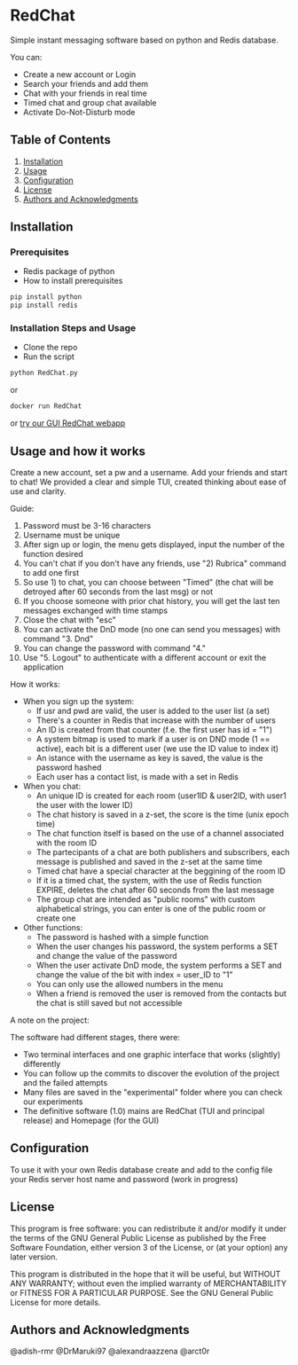 # RedChat

Simple instant messaging software based on python and Redis database.

You can:
- Create a new account or Login
- Search your friends and add them 
- Chat with your friends in real time
- Timed chat and group chat available
- Activate Do-Not-Disturb mode


## Table of Contents
1. [Installation](#installation)
2. [Usage](#usage)
3. [Configuration](#configuration)
5. [License](#license)
6. [Authors and Acknowledgments](#authors-and-acknowledgments)


## Installation

### Prerequisites
- Redis package of python
- How to install prerequisites
```cmd
pip install python 
pip install redis
```

### Installation Steps and Usage
- Clone the repo 
- Run the script 
```cmd
python RedChat.py
```
or
```cmd
docker run RedChat 
```
or 
[try our GUI RedChat webapp](README_Interface.md)


## Usage and how it works

Create a new account, set a pw and a username. Add your friends and start to chat! 
We provided a clear and simple TUI, created thinking about ease of use and clarity.

Guide:
1. Password must be 3-16 characters
2. Username must be unique
3. After sign up or login, the menu gets displayed, input the number of the function desired
4. You can't chat if you don't have any friends, use "2) Rubrica" command to add one first
5. So use 1) to chat, you can choose between "Timed" (the chat will be detroyed after 60 seconds from the last msg) or not
6. If you choose someone with prior chat history, you will get the last ten messages exchanged with time stamps
7. Close the chat with "esc"
8. You can activate the DnD mode (no one can send you messages) with command "3. Dnd"
9. You can change the password with command "4."
10. Use "5. Logout" to authenticate with a different account or exit the application

How it works:
- When you sign up the system:
  - If usr and pwd are valid, the user is added to the user list (a set)
  - There's a counter in Redis that increase with the number of users
  - An ID is created from that counter (f.e. the first user has id = "1")
  - A system bitmap is used to mark if a user is on DND mode (1 == active), each bit is a different user (we use the ID value to index it)
  - An istance with the username as key is saved, the value is the password hashed
  - Each user has a contact list, is made with a set in Redis
- When you chat:
  - An unique ID is created for each room (user1ID & user2ID, with user1 the user with the lower ID)
  - The chat history is saved in a z-set, the score is the time (unix epoch time)
  - The chat function itself is based on the use of a channel associated with the room ID
  - The partecipants of a chat are both publishers and subscribers, each message is published and saved in the z-set at the same time
  - Timed chat have a special character at the beggining of the room ID
  - If it is a timed chat, the system, with the use of Redis function EXPIRE, deletes the chat after 60 seconds from the last message
  - The group chat are intended as "public rooms" with custom alphabetical strings, you can enter is one of the public room or create one
- Other functions:
  - The password is hashed with a simple function
  - When the user changes his password, the system performs a SET and change the value of the password
  - When the user activate DnD mode, the system performs a SET and change the value of the bit with index = user_ID to "1"
  - You can only use the allowed numbers in the menu
  - When a friend is removed the user is removed from the contacts but the chat is still saved but not accessible

A note on the project:

The software had different stages, there were:
- Two terminal interfaces and one graphic interface that works (slightly) differently
- You can follow up the commits to discover the evolution of the project and the failed attempts
- Many files are saved in the "experimental" folder where you can check our experiments
- The definitive software (1.0) mains are RedChat (TUI and principal release) and Homepage (for the GUI)

## Configuration 

To use it with your own Redis database create and add to the config file your Redis server host name and password (work in progress)

## License

This program is free software: you can redistribute it and/or modify
it under the terms of the GNU General Public License as published by
the Free Software Foundation, either version 3 of the License, or
(at your option) any later version.

This program is distributed in the hope that it will be useful,
but WITHOUT ANY WARRANTY; without even the implied warranty of
MERCHANTABILITY or FITNESS FOR A PARTICULAR PURPOSE.  See the
GNU General Public License for more details.

## Authors and Acknowledgments

@adish-rmr
@DrMaruki97
@alexandraazzena
@arct0r


